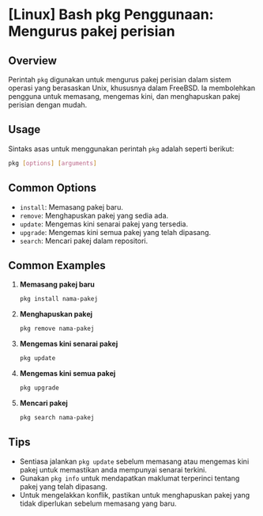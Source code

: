 # [Linux] Bash pkg Penggunaan: Mengurus pakej perisian

## Overview
Perintah `pkg` digunakan untuk mengurus pakej perisian dalam sistem operasi yang berasaskan Unix, khususnya dalam FreeBSD. Ia membolehkan pengguna untuk memasang, mengemas kini, dan menghapuskan pakej perisian dengan mudah.

## Usage
Sintaks asas untuk menggunakan perintah `pkg` adalah seperti berikut:

```bash
pkg [options] [arguments]
```

## Common Options
- `install`: Memasang pakej baru.
- `remove`: Menghapuskan pakej yang sedia ada.
- `update`: Mengemas kini senarai pakej yang tersedia.
- `upgrade`: Mengemas kini semua pakej yang telah dipasang.
- `search`: Mencari pakej dalam repositori.

## Common Examples
1. **Memasang pakej baru**
   ```bash
   pkg install nama-pakej
   ```

2. **Menghapuskan pakej**
   ```bash
   pkg remove nama-pakej
   ```

3. **Mengemas kini senarai pakej**
   ```bash
   pkg update
   ```

4. **Mengemas kini semua pakej**
   ```bash
   pkg upgrade
   ```

5. **Mencari pakej**
   ```bash
   pkg search nama-pakej
   ```

## Tips
- Sentiasa jalankan `pkg update` sebelum memasang atau mengemas kini pakej untuk memastikan anda mempunyai senarai terkini.
- Gunakan `pkg info` untuk mendapatkan maklumat terperinci tentang pakej yang telah dipasang.
- Untuk mengelakkan konflik, pastikan untuk menghapuskan pakej yang tidak diperlukan sebelum memasang yang baru.